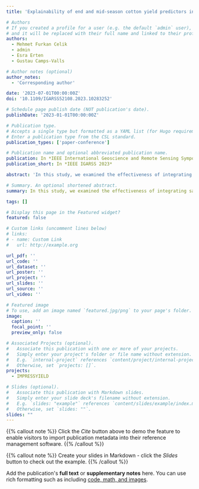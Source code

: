 ```yaml
---
title: 'Explainability of end and mid-season cotton yield predictors in CONUS'

# Authors
# If you created a profile for a user (e.g. the default `admin` user), write the username (folder name) here
# and it will be replaced with their full name and linked to their profile.
authors:
  - Mehmet Furkan Celik
  - admin
  - Esra Erten
  - Gustau Camps-Valls

# Author notes (optional)
author_notes:
  - 'Corresponding author'

date: '2023-07-01T00:00:00Z'
doi: '10.1109/IGARSS52108.2023.10283252'

# Schedule page publish date (NOT publication's date).
publishDate: '2023-01-01T00:00:00Z'

# Publication type.
# Accepts a single type but formatted as a YAML list (for Hugo requirements).
# Enter a publication type from the CSL standard.
publication_types: ['paper-conference']

# Publication name and optional abbreviated publication name.
publication: In *IEEE International Geoscience and Remote Sensing Symposium 2023*
publication_short: In *IEEE IGARSS 2023*

abstract: 'In this study, we examined the effectiveness of integrating satellite-based crop biophysical parameters, meteorological conditions, and soil properties for the end and mid-season cotton yield prediction in the continental United States (CONUS) region. We employed six machine learning algorithms: decision tree (DT), random forest (RF), adaptive boosting (Ad-aBoost), gradient boosting (GB), light gradient boosting machine (LightGBM), and extreme gradient boosting machine (XGBoost). By employing this rigorous approach to hyperparameter tuning based on Bayesian optimization, the XGBoost method was found as the best method for both mid-season and end-season cotton yield prediction. Furthermore, we investigated the global importance of temporal and static features using the Shapley Additive Global importancE (SAGE) method to understand the driving factors of cotton yield prediction. As a result of global feature importance analysis, precipitation (P), enhanced vegetation index (EVI), and leaf area index (LAI) were found as the most important temporal features, while silt and pH were found as the most important soil properties.'

# Summary. An optional shortened abstract.
summary: In this study, we examined the effectiveness of integrating satellite-based crop biophysical parameters, meteorological conditions, and soil properties for the end and mid-season cotton yield prediction in the continental United States (CONUS) region.

tags: []

# Display this page in the Featured widget?
featured: false

# Custom links (uncomment lines below)
# links:
# - name: Custom Link
#   url: http://example.org

url_pdf: ''
url_code: ''
url_dataset: ''
url_poster: ''
url_project: ''
url_slides: ''
url_source: ''
url_video: ''

# Featured image
# To use, add an image named `featured.jpg/png` to your page's folder.
image:
  caption: ''
  focal_point: ''
  preview_only: false

# Associated Projects (optional).
#   Associate this publication with one or more of your projects.
#   Simply enter your project's folder or file name without extension.
#   E.g. `internal-project` references `content/project/internal-project/index.md`.
#   Otherwise, set `projects: []`.
projects:
  - IMPRESSYIELD

# Slides (optional).
#   Associate this publication with Markdown slides.
#   Simply enter your slide deck's filename without extension.
#   E.g. `slides: "example"` references `content/slides/example/index.md`.
#   Otherwise, set `slides: ""`.
slides: ""
---
```


{{% callout note %}}
Click the _Cite_ button above to demo the feature to enable visitors to import publication metadata into their reference management software.
{{% /callout %}}

{{% callout note %}}
Create your slides in Markdown - click the _Slides_ button to check out the example.
{{% /callout %}}

Add the publication's **full text** or **supplementary notes** here. You can use rich formatting such as including [code, math, and images](https://docs.hugoblox.com/content/writing-markdown-latex/).
